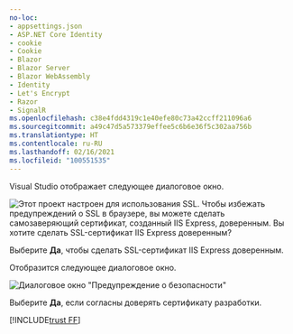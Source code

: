 ```yaml
---
no-loc:
- appsettings.json
- ASP.NET Core Identity
- cookie
- Cookie
- Blazor
- Blazor Server
- Blazor WebAssembly
- Identity
- Let's Encrypt
- Razor
- SignalR
ms.openlocfilehash: c38e4fdd4319c1e40efe80c73a42ccff211096a6
ms.sourcegitcommit: a49c47d5a573379effee5c6b6e36f5c302aa756b
ms.translationtype: HT
ms.contentlocale: ru-RU
ms.lasthandoff: 02/16/2021
ms.locfileid: "100551535"
---
```

Visual Studio отображает следующее диалоговое окно.

![Этот проект настроен для использования SSL. Чтобы избежать предупреждений о SSL в браузере, вы можете сделать самозаверяющий сертификат, созданный IIS Express, доверенным. Вы хотите сделать SSL-сертификат IIS Express доверенным?](~/getting-started/_static/trustCert.png)

Выберите **Да**, чтобы сделать SSL-сертификат IIS Express доверенным.

Отобразится следующее диалоговое окно.

![Диалоговое окно "Предупреждение о безопасности"](~/getting-started/_static/cert.png)

Выберите **Да**, если согласны доверять сертификату разработки.

[!INCLUDE[trust FF](~/includes/trust-ff.md)]
